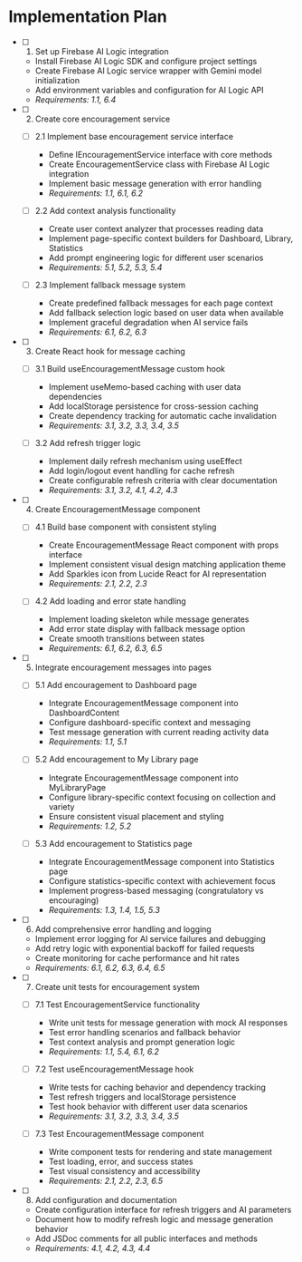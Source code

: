# Implementation Plan

- [ ] 1. Set up Firebase AI Logic integration
  - Install Firebase AI Logic SDK and configure project settings
  - Create Firebase AI Logic service wrapper with Gemini model initialization
  - Add environment variables and configuration for AI Logic API
  - _Requirements: 1.1, 6.4_

- [ ] 2. Create core encouragement service
  - [ ] 2.1 Implement base encouragement service interface
    - Define IEncouragementService interface with core methods
    - Create EncouragementService class with Firebase AI Logic integration
    - Implement basic message generation with error handling
    - _Requirements: 1.1, 6.1, 6.2_

  - [ ] 2.2 Add context analysis functionality
    - Create user context analyzer that processes reading data
    - Implement page-specific context builders for Dashboard, Library, Statistics
    - Add prompt engineering logic for different user scenarios
    - _Requirements: 5.1, 5.2, 5.3, 5.4_

  - [ ] 2.3 Implement fallback message system
    - Create predefined fallback messages for each page context
    - Add fallback selection logic based on user data when available
    - Implement graceful degradation when AI service fails
    - _Requirements: 6.1, 6.2, 6.3_

- [ ] 3. Create React hook for message caching
  - [ ] 3.1 Build useEncouragementMessage custom hook
    - Implement useMemo-based caching with user data dependencies
    - Add localStorage persistence for cross-session caching
    - Create dependency tracking for automatic cache invalidation
    - _Requirements: 3.1, 3.2, 3.3, 3.4, 3.5_

  - [ ] 3.2 Add refresh trigger logic
    - Implement daily refresh mechanism using useEffect
    - Add login/logout event handling for cache refresh
    - Create configurable refresh criteria with clear documentation
    - _Requirements: 3.1, 3.2, 4.1, 4.2, 4.3_

- [ ] 4. Create EncouragementMessage component
  - [ ] 4.1 Build base component with consistent styling
    - Create EncouragementMessage React component with props interface
    - Implement consistent visual design matching application theme
    - Add Sparkles icon from Lucide React for AI representation
    - _Requirements: 2.1, 2.2, 2.3_

  - [ ] 4.2 Add loading and error state handling
    - Implement loading skeleton while message generates
    - Add error state display with fallback message option
    - Create smooth transitions between states
    - _Requirements: 6.1, 6.2, 6.3, 6.5_

- [ ] 5. Integrate encouragement messages into pages
  - [ ] 5.1 Add encouragement to Dashboard page
    - Integrate EncouragementMessage component into DashboardContent
    - Configure dashboard-specific context and messaging
    - Test message generation with current reading activity data
    - _Requirements: 1.1, 5.1_

  - [ ] 5.2 Add encouragement to My Library page
    - Integrate EncouragementMessage component into MyLibraryPage
    - Configure library-specific context focusing on collection and variety
    - Ensure consistent visual placement and styling
    - _Requirements: 1.2, 5.2_

  - [ ] 5.3 Add encouragement to Statistics page
    - Integrate EncouragementMessage component into Statistics page
    - Configure statistics-specific context with achievement focus
    - Implement progress-based messaging (congratulatory vs encouraging)
    - _Requirements: 1.3, 1.4, 1.5, 5.3_

- [ ] 6. Add comprehensive error handling and logging
  - Implement error logging for AI service failures and debugging
  - Add retry logic with exponential backoff for failed requests
  - Create monitoring for cache performance and hit rates
  - _Requirements: 6.1, 6.2, 6.3, 6.4, 6.5_

- [ ] 7. Create unit tests for encouragement system
  - [ ] 7.1 Test EncouragementService functionality
    - Write unit tests for message generation with mock AI responses
    - Test error handling scenarios and fallback behavior
    - Test context analysis and prompt generation logic
    - _Requirements: 1.1, 5.4, 6.1, 6.2_

  - [ ] 7.2 Test useEncouragementMessage hook
    - Write tests for caching behavior and dependency tracking
    - Test refresh triggers and localStorage persistence
    - Test hook behavior with different user data scenarios
    - _Requirements: 3.1, 3.2, 3.3, 3.4, 3.5_

  - [ ] 7.3 Test EncouragementMessage component
    - Write component tests for rendering and state management
    - Test loading, error, and success states
    - Test visual consistency and accessibility
    - _Requirements: 2.1, 2.2, 2.3, 6.5_

- [ ] 8. Add configuration and documentation
  - Create configuration interface for refresh triggers and AI parameters
  - Document how to modify refresh logic and message generation behavior
  - Add JSDoc comments for all public interfaces and methods
  - _Requirements: 4.1, 4.2, 4.3, 4.4_